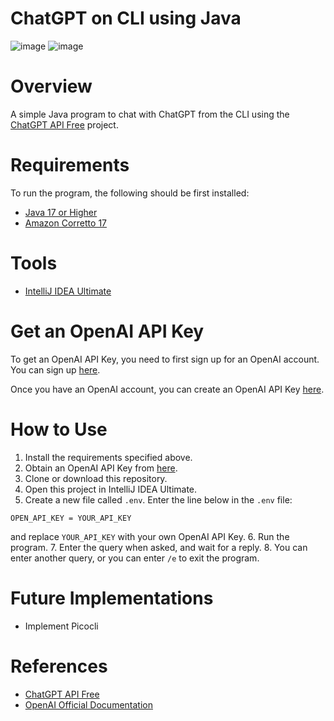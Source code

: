 # ChatGPT on CLI using Java
![image](https://user-images.githubusercontent.com/49784687/226299272-e594ad57-a3eb-4aa6-9b69-127d1d97a2fb.png)
![image](https://user-images.githubusercontent.com/49784687/226299346-2f58d464-13d4-4624-85db-2bcb664ad85a.png)

# Overview
A simple Java program to chat with ChatGPT from the CLI using the [ChatGPT API Free](https://github.com/ayaka14732/ChatGPTAPIFree) project.

# Requirements
To run the program, the following should be first installed:
* [Java 17 or Higher](https://www.oracle.com/java/technologies/downloads/)
* [Amazon Corretto 17](https://docs.aws.amazon.com/corretto/latest/corretto-17-ug/downloads-list.html)

# Tools
* [IntelliJ IDEA Ultimate](https://www.jetbrains.com/idea/download/#section=windows)

# Get an OpenAI API Key
To get an OpenAI API Key, you need to first sign up for an OpenAI account. You can sign up [here](https://platform.openai.com/signup).

Once you have an OpenAI account, you can create an OpenAI API Key [here](https://platform.openai.com/account/api-keys).

# How to Use
1. Install the requirements specified above.
2. Obtain an OpenAI API Key from [here](https://platform.openai.com/account/api-keys).
3. Clone or download this repository.
4. Open this project in IntelliJ IDEA Ultimate.
5. Create a new file called `.env`. Enter the line below in the `.env` file:
```
OPEN_API_KEY = YOUR_API_KEY
```
and replace `YOUR_API_KEY` with your own OpenAI API Key.
6. Run the program.
7. Enter the query when asked, and wait for a reply.
8. You can enter another query, or you can enter `/e` to exit the program.

# Future Implementations
* Implement Picocli

# References
* [ChatGPT API Free](https://github.com/ayaka14732/ChatGPTAPIFree)
* [OpenAI Official Documentation](https://platform.openai.com/docs/api-reference)
